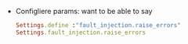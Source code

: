 
* Configliere params: want to be able to say
    ```ruby
    Settings.define :"fault_injection.raise_errors"
    Settings.fault_injection.raise_errors
    ```
